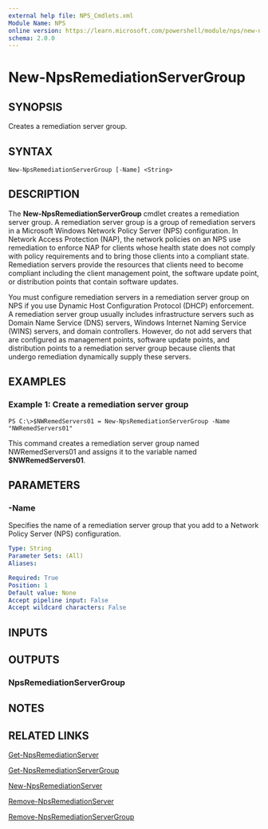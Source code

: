 ```yaml
---
external help file: NPS_Cmdlets.xml
Module Name: NPS
online version: https://learn.microsoft.com/powershell/module/nps/new-npsremediationservergroup?view=windowsserver2012-ps&wt.mc_id=ps-gethelp
schema: 2.0.0
---
```


# New-NpsRemediationServerGroup

## SYNOPSIS
Creates a remediation server group.

## SYNTAX

```
New-NpsRemediationServerGroup [-Name] <String>
```

## DESCRIPTION
The **New-NpsRemediationServerGroup** cmdlet creates a remediation server group.
A remediation server group is a group of remediation servers in a Microsoft Windows Network Policy Server (NPS) configuration.
In Network Access Protection (NAP), the network policies on an NPS use remediation to enforce NAP for clients whose health state does not comply with policy requirements and to bring those clients into a compliant state.
Remediation servers provide the resources that clients need to become compliant including the client management point, the software update point, or distribution points that contain software updates.

You must configure remediation servers in a remediation server group on NPS if you use Dynamic Host Configuration Protocol (DHCP) enforcement.
A remediation server group usually includes infrastructure servers such as Domain Name Service (DNS) servers, Windows Internet Naming Service (WINS) servers, and domain controllers.
However, do not add servers that are configured as management points, software update points, and distribution points to a remediation server group because clients that undergo remediation dynamically supply these servers.

## EXAMPLES

### Example 1: Create a remediation server group
```
PS C:\>$NWRemedServers01 = New-NpsRemediationServerGroup -Name "NWRemedServers01"
```

This command creates a remediation server group named NWRemedServers01 and assigns it to the variable named **$NWRemedServers01**.

## PARAMETERS

### -Name
Specifies the name of a remediation server group that you add to a Network Policy Server (NPS) configuration.

```yaml
Type: String
Parameter Sets: (All)
Aliases: 

Required: True
Position: 1
Default value: None
Accept pipeline input: False
Accept wildcard characters: False
```

## INPUTS

## OUTPUTS

### NpsRemediationServerGroup

## NOTES

## RELATED LINKS

[Get-NpsRemediationServer](./Get-NpsRemediationServer.md)

[Get-NpsRemediationServerGroup](./Get-NpsRemediationServerGroup.md)

[New-NpsRemediationServer](./New-NpsRemediationServer.md)

[Remove-NpsRemediationServer](./Remove-NpsRemediationServer.md)

[Remove-NpsRemediationServerGroup](./Remove-NpsRemediationServerGroup.md)

